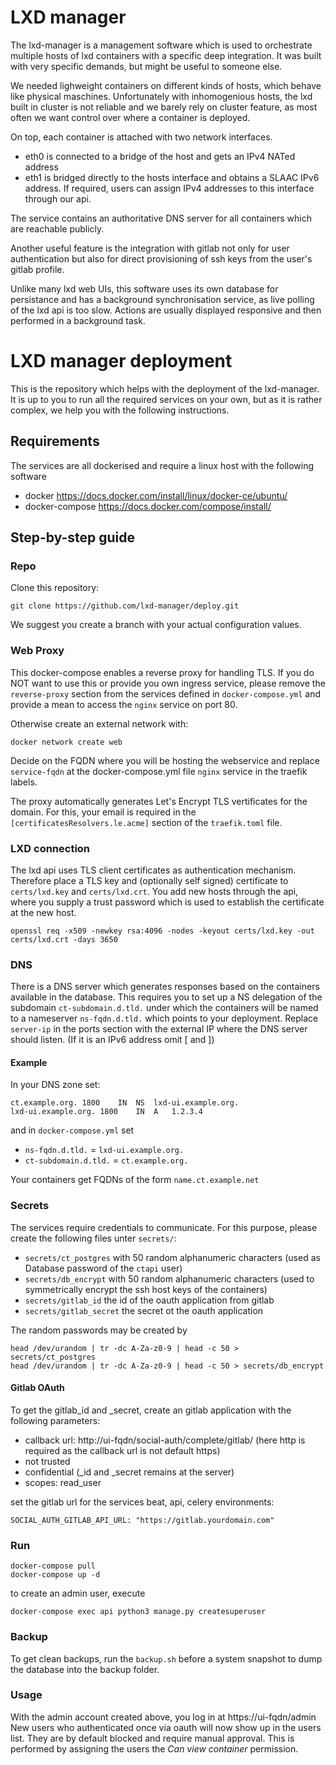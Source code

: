# LXD manager
The lxd-manager is a management software which is used to orchestrate multiple hosts of lxd containers with a specific deep integration. It was built with very specific demands, but might be useful to someone else.

We needed lighweight containers on different kinds of hosts, which behave like physical maschines. Unfortunately with inhomogenious hosts, the lxd built in cluster is not reliable and we barely rely on cluster feature, as most often we want control over where a container is deployed.

On top, each container is attached with two network interfaces.
- eth0 is connected to a bridge of the host and gets an IPv4 NATed address
- eth1 is bridged directly to the hosts interface and obtains a SLAAC IPv6 address. If required, users can assign IPv4 addresses to this interface through our api.

The service contains an authoritative DNS server for all containers which are reachable publicly.

Another useful feature is the integration with gitlab not only for user authentication but also for direct provisioning of ssh keys from the user's gitlab profile.

Unlike many lxd web UIs, this software uses its own database for persistance and has a background synchronisation service, as live polling of the lxd api is too slow. Actions are usually displayed responsive and then performed in a background task.

# LXD manager deployment

This is the repository which helps with the deployment of the lxd-manager. It is up to you to run all the required services on your own, but as it is rather complex, we help you with the following instructions.

## Requirements

The services are all dockerised and require a linux host with the following software

- docker https://docs.docker.com/install/linux/docker-ce/ubuntu/
- docker-compose https://docs.docker.com/compose/install/

## Step-by-step guide

### Repo

Clone this repository:

    git clone https://github.com/lxd-manager/deploy.git

We suggest you create a branch with your actual configuration values.

### Web Proxy

This docker-compose enables a reverse proxy for handling TLS. If you do NOT want to use this or provide you own ingress service, please remove the `reverse-proxy` section from the services defined in `docker-compose.yml` and provide a mean to access the `nginx` service on port 80.

Otherwise create an external network with:

    docker network create web

Decide on the FQDN where you will be hosting the webservice and replace `service-fqdn` at the docker-compose.yml file `nginx` service in the traefik labels.

The proxy automatically generates Let's Encrypt TLS vertificates for the domain. For this, your email is required in the  `[certificatesResolvers.le.acme]` section of the `traefik.toml` file.

### LXD connection

The lxd api uses TLS client certificates as authentication mechanism. Therefore place a TLS key and (optionally self signed) certificate to `certs/lxd.key` and `certs/lxd.crt`.
You add new hosts through the api, where you supply a trust password which is used to establish the certificate at the new host.

    openssl req -x509 -newkey rsa:4096 -nodes -keyout certs/lxd.key -out certs/lxd.crt -days 3650

### DNS

There is a DNS server which generates responses based on the containers available in the database. This requires you to set up a NS delegation of the subdomain `ct-subdomain.d.tld.` under which the containers will be named to a nameserver `ns-fqdn.d.tld.` which points to your deployment.
Replace `server-ip` in the ports section with the external IP where the DNS server should listen. (If it is an IPv6 address omit \[ and \])

#### Example

In your DNS zone set:

    ct.example.org. 1800	IN	NS	lxd-ui.example.org.
    lxd-ui.example.org. 1800	IN	A	1.2.3.4

and in `docker-compose.yml` set
- `ns-fqdn.d.tld.` = `lxd-ui.example.org.`
- `ct-subdomain.d.tld.` = `ct.example.org.`

Your containers get FQDNs of the form `name.ct.example.net`

### Secrets

The services require credentials to communicate. For this purpose, please create the following files unter `secrets/`:
- `secrets/ct_postgres` with 50 random alphanumeric characters (used as Database password of the `ctapi` user)
- `secrets/db_encrypt` with 50 random alphanumeric characters (used to symmetrically encrypt the ssh host keys of the containers)
- `secrets/gitlab_id` the id of the oauth application from gitlab
- `secrets/gitlab_secret` the secret ot the oauth application

The random passwords may be created by

    head /dev/urandom | tr -dc A-Za-z0-9 | head -c 50 > secrets/ct_postgres
    head /dev/urandom | tr -dc A-Za-z0-9 | head -c 50 > secrets/db_encrypt

#### Gitlab OAuth

To get the gitlab_id and _secret, create an gitlab application with the following parameters:
- callback url:  http://ui-fqdn/social-auth/complete/gitlab/ (here http is required as the callback url is not default https)
- not trusted
- confidential (_id and _secret remains at the server)
- scopes: read_user

set the gitlab url for the services beat, api, celery environments:
 
    SOCIAL_AUTH_GITLAB_API_URL: "https://gitlab.yourdomain.com"

### Run

    docker-compose pull
    docker-compose up -d
    
to create an admin user, execute

    docker-compose exec api python3 manage.py createsuperuser

### Backup

To get clean backups, run the `backup.sh` before a system snapshot to dump the database into the backup folder.

### Usage

With the admin account created above, you log in at https://ui-fqdn/admin 
New users who authenticated once via oauth will now show up in the users list. They are by default blocked and require manual approval. This is performed by assigning the users the *Can view container* permission.